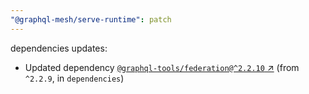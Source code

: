 ```yaml
---
"@graphql-mesh/serve-runtime": patch
---
```

dependencies updates:
  - Updated dependency [`@graphql-tools/federation@^2.2.10` ↗︎](https://www.npmjs.com/package/@graphql-tools/federation/v/2.2.10) (from `^2.2.9`, in `dependencies`)

